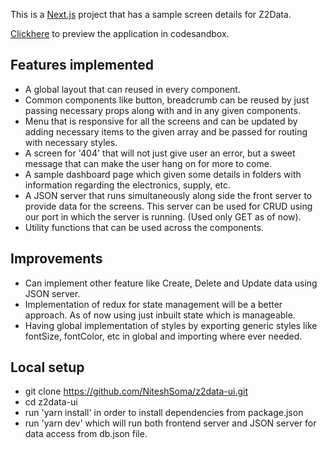 This is a [Next.js](https://nextjs.org) project that has a sample screen details for Z2Data.

[Clickhere](https://codesandbox.io/p/github/NiteshSoma/z2data-ui/draft/jolly-panka) to preview the application in codesandbox.

## Features implemented
- A global layout that can reused in every component.
- Common components like button, breadcrumb can be reused by just passing necessary props along with and in any given components.
- Menu that is responsive for all the screens and can be updated by adding necessary items to the given array and be passed for routing with necessary styles.
- A screen for '404' that will not just give user an error, but a sweet message that can make the user hang on for more to come.
- A sample dashboard page which given some details in folders with information regarding the electronics, supply, etc.
- A JSON server that runs simultaneously along side the front server to provide data for the screens. This server can be used for CRUD using our port in which the server is running. (Used only GET as of now).
- Utility functions that can be used across the components.

## Improvements
  - Can implement other feature like Create, Delete and Update data using JSON server.
  - Implementation of redux for state management will be a better approach. As of now using just inbuilt state which is manageable.
  - Having global implementation of styles by exporting generic styles like fontSize, fontColor, etc in global and importing where ever needed.

## Local setup
  - git clone https://github.com/NiteshSoma/z2data-ui.git
  - cd z2data-ui
  - run 'yarn install' in order to install dependencies from package.json
  - run 'yarn dev' which will run both frontend server and JSON server for data access from db.json file.
